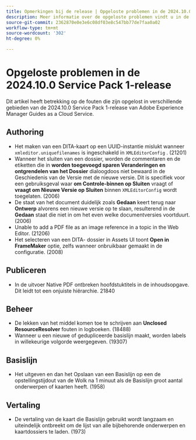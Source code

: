 ```yaml
---
title: Opmerkingen bij de release | Opgeloste problemen in de 2024.10.0 Service Pack 1-release van Adobe Experience Manager Guides
description: Meer informatie over de opgeloste problemen vindt u in de 2024.10.0 Service Pack 1-release van Adobe Experience Manager Guides as a Cloud Service.
source-git-commit: 2362870e0e3e6c08df03e8c547bb77de7faa0a02
workflow-type: tm+mt
source-wordcount: '302'
ht-degree: 0%

---
```


# Opgeloste problemen in de 2024.10.0 Service Pack 1-release

Dit artikel heeft betrekking op de fouten die zijn opgelost in verschillende gebieden van de 2024.10.0 Service Pack 1-release van Adobe Experience Manager Guides as a Cloud Service.

## Authoring

- Het maken van een DITA-kaart op een UUID-instantie mislukt wanneer `xmleditor.uniquefilenames` is ingeschakeld in `XMLEditorConfig` . (21201)
- Wanneer het sluiten van een dossier, worden de commentaren en de etiketten die in **worden toegevoegd sparen Veranderingen en ontgrendelen van het Dossier** dialoogdoos niet bewaard in de Geschiedenis van de Versie met de nieuwe versie. Dit is specifiek voor een gebruiksgeval waar **om Controle-binnen op Sluiten** vraagt of **vraagt om Nieuwe Versie op Sluiten** binnen `XMLEditorConfig` wordt toegelaten. (2006)
- De staat van het document duidelijk zoals **Gedaan** keert terug naar **Ontwerp** alvorens een nieuwe versie op te slaan, resulterend in de **Gedaan** staat die niet in om het even welke documentversies voortduurt. (2006)
- Unable to add a PDF file as an image reference in a topic in the Web Editor. (21206)
- Het selecteren van een DITA- dossier in Assets UI toont **Open in FrameMaker** optie, zelfs wanneer onbruikbaar gemaakt in de configuratie. (2008)

## Publiceren

- In de uitvoer Native PDF ontbreken hoofdstuktitels in de inhoudsopgave. Dit leidt tot een onjuiste hiërarchie. 21840


## Beheer

- De lekken van het middel komen toe te schrijven aan **Unclosed ResourceResolver** fouten in logboeken. (18488)
- Wanneer u een nieuwe of gedupliceerde basislijn maakt, worden labels in willekeurige volgorde weergegeven. (19307)


## Basislijn

- Het uitgeven en dan het Opslaan van een Basislijn op een de opstellingstijdout van de Wolk na 1 minuut als de Basislijn groot aantal onderwerpen of kaarten heeft. (1958)

## Vertaling

- De vertaling van de kaart die Basislijn gebruikt wordt langzaam en uiteindelijk ontbreekt om de lijst van alle bijbehorende onderwerpen en kaartdossiers te laden. (1973)